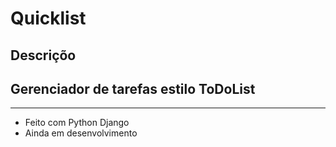 Quicklist
=================
Descriçõo
----------------
## Gerenciador de tarefas estilo ToDoList

-------------------------------------

- Feito com Python Django
- Ainda em desenvolvimento
